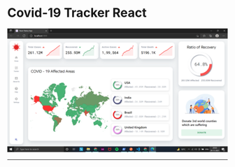# Covid-19 Tracker React

<img src="./screenshots/Screenshot (583).png"/>

---

<!-- #### Api's used

api 1 :: https://documenter.getpostman.com/view/11144369/Szf6Z9B3?version=latest#07c318a5-21f2-460c-8ede-edd62dee7a54

api 2 :: https://covid19api.com -->
